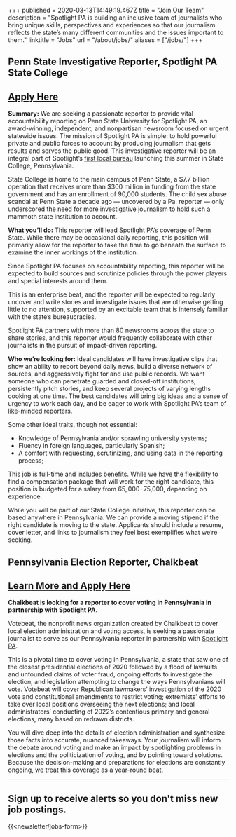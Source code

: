 +++
published = 2020-03-13T14:49:19.467Z
title = "Join Our Team"
description = "Spotlight PA is building an inclusive team of journalists who bring unique skills, perspectives and experiences so that our journalism reflects the state’s many different communities and the issues important to them."
linktitle = "Jobs"
url = "/about/jobs/"
aliases = ["/jobs/"]
+++
## Penn State Investigative Reporter, Spotlight PA State College

## <a href="https://us61e2.dayforcehcm.com/CandidatePortal/en-US/philainquirer/Posting/View/454">Apply Here</a>

**Summary:** We are seeking a passionate reporter to provide vital accountability reporting on Penn State University for Spotlight PA, an award-winning, independent, and nonpartisan newsroom focused on urgent statewide issues. The mission of Spotlight PA is simple: to hold powerful private and public forces to account by producing journalism that gets results and serves the public good. This investigative reporter will be an integral part of Spotlight’s [first local bureau](https://www.spotlightpa.org/statecollege) launching this summer in State College, Pennsylvania.

State College is home to the main campus of Penn State, a $7.7 billion operation that receives more than $300 million in funding from the state government and has an enrollment of 90,000 students. The child sex abuse scandal at Penn State a decade ago — uncovered by a Pa. reporter — only underscored the need for more investigative journalism to hold such a mammoth state institution to account.

**What you’ll do:** This reporter will lead Spotlight PA’s coverage of Penn State. While there may be occasional daily reporting, this position will primarily allow for the reporter to take the time to go beneath the surface to examine the inner workings of the institution.

Since Spotlight PA focuses on accountability reporting, this reporter will be expected to build sources and scrutinize policies through the power players and special interests around them. 

This is an enterprise beat, and the reporter will be expected to regularly uncover and write stories and investigate issues that are otherwise getting little to no attention, supported by an excitable team that is intensely familiar with the state’s bureaucracies.

Spotlight PA partners with more than 80 newsrooms across the state to share stories, and this reporter would frequently collaborate with other journalists in the pursuit of impact-driven reporting.

**Who we’re looking for:** Ideal candidates will have investigative clips that show an ability to report beyond daily news, build a diverse network of sources, and aggressively fight for and use public records. We want someone who can penetrate guarded and closed-off institutions, persistently pitch stories, and keep several projects of varying lengths cooking at one time. The best candidates will bring big ideas and a sense of urgency to work each day, and be eager to work with Spotlight PA’s team of like-minded reporters.

Some other ideal traits, though not essential:

* Knowledge of Pennsylvania and/or sprawling university systems;
* Fluency in foreign languages, particularly Spanish;
* A comfort with requesting, scrutinizing, and using data in the reporting process;

This job is full-time and includes benefits. While we have the flexibility to find a compensation package that will work for the right candidate, this position is budgeted for a salary from $65,000-$75,000, depending on experience.

While you will be part of our State College initiative, this reporter can be based anywhere in Pennsylvania. We can provide a moving stipend if the right candidate is moving to the state. Applicants should include a resume, cover letter, and links to journalism they feel best exemplifies what we’re seeking.

## Pennsylvania Election Reporter, Chalkbeat

## <a href="https://www.chalkbeat.org/pages/careers?gh_jid=4899058003">Learn More and Apply Here</a>

**Chalkbeat is looking for a reporter to cover voting in Pennsylvania in partnership with Spotlight PA.** 

Votebeat, the nonprofit news organization created by Chalkbeat to cover local election administration and voting access, is seeking a passionate journalist to serve as our Pennsylvania reporter in partnership with [Spotlight PA](https://www.spotlightpa.org/about/).

This is a pivotal time to cover voting in Pennsylvania, a state that saw one of the closest presidential elections of 2020 followed by a flood of lawsuits and unfounded claims of voter fraud, ongoing efforts to investigate the election, and legislation attempting to change the ways Pennsylvanians will vote. Votebeat will cover Republican lawmakers’ investigation of the 2020 vote and constitutional amendments to restrict voting; extremists’ efforts to take over local positions overseeing the next elections; and local administrators’ conducting of 2022’s contentious primary and general elections, many based on redrawn districts.

You will dive deep into the details of election administration and synthesize those facts into accurate, nuanced takeaways. Your journalism will inform the debate around voting and make an impact by spotlighting problems in elections and the politicization of voting, and by pointing toward solutions. Because the decision-making and preparations for elections are constantly ongoing, we treat this coverage as a year-round beat. 

<hr>

## Sign up to receive alerts so you don't miss new job postings.

{{<newsletter/jobs-form>}}